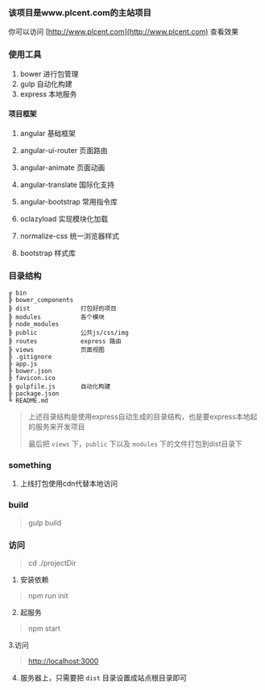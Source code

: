### 该项目是www.plcent.com的主站项目
你可以访问 [http://www.plcent.com](http://www.plcent.com) 查看效果
### 使用工具
1. bower	进行包管理
2. gulp		自动化构建
3. express	本地服务

#### 项目框架
1. angular				基础框架
2. angular-ui-router	页面路由
3. angular-animate		页面动画
4. angular-translate	国际化支持
5. angular-bootstrap	常用指令库
6. oclazyload 			实现模块化加载

7. normalize-css		统一浏览器样式
8. bootstrap			样式库

### 目录结构
```
╔ bin
╠ bower_components
╠ dist 				打包好的项目
╠ modules 			各个模块
╠ node_modules
╠ public			公共js/css/img
╠ routes			express 路由
╠ views				页面视图
╠ .gitignore
╠ app.js 			
╠ bower.json
╠ favicon.ico
╠ gulpfile.js 		自动化构建
╠ package.json 		
╚ README.md
```
> 上述目录结构是使用express自动生成的目录结构，也是要express本地起的服务来开发项目
>
> 最后把 `views` 下，`public` 下以及 `modules` 下的文件打包到dist目录下

### something
1. 上线打包使用cdn代替本地访问

### build

> gulp build

### 访问
> cd ./projectDir

1. 安装依赖
> npm run init

2. 起服务
> npm start

3.访问
> [http://localhost:3000](http://localhost:3000)


4. 服务器上，只需要把 `dist` 目录设置成站点根目录即可
